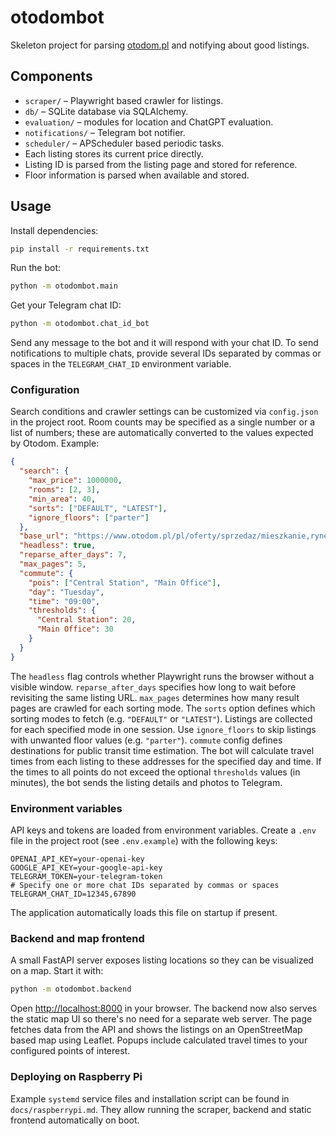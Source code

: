 # otodombot

Skeleton project for parsing [otodom.pl](https://www.otodom.pl) and notifying about good listings.

## Components

- `scraper/` – Playwright based crawler for listings.
- `db/` – SQLite database via SQLAlchemy.
- `evaluation/` – modules for location and ChatGPT evaluation.
- `notifications/` – Telegram bot notifier.
- `scheduler/` – APScheduler based periodic tasks.
- Each listing stores its current price directly.
- Listing ID is parsed from the listing page and stored for reference.
- Floor information is parsed when available and stored.

## Usage

Install dependencies:

```bash
pip install -r requirements.txt
```

Run the bot:

```bash
python -m otodombot.main
```

Get your Telegram chat ID:

```bash
python -m otodombot.chat_id_bot
```
Send any message to the bot and it will respond with your chat ID.
To send notifications to multiple chats, provide several IDs separated by commas or spaces in the `TELEGRAM_CHAT_ID` environment variable.

### Configuration

Search conditions and crawler settings can be customized via `config.json` in the project root. Room counts may be specified as a single number or a list of numbers; these are automatically converted to the values expected by Otodom. Example:

```json
{
  "search": {
    "max_price": 1000000,
    "rooms": [2, 3],
    "min_area": 40,
    "sorts": ["DEFAULT", "LATEST"],
    "ignore_floors": ["parter"]
  },
  "base_url": "https://www.otodom.pl/pl/oferty/sprzedaz/mieszkanie,rynek-wtorny/warszawa",
  "headless": true,
  "reparse_after_days": 7,
  "max_pages": 5,
  "commute": {
    "pois": ["Central Station", "Main Office"],
    "day": "Tuesday",
    "time": "09:00",
    "thresholds": {
      "Central Station": 20,
      "Main Office": 30
    }
  }
}
```

The `headless` flag controls whether Playwright runs the browser without a visible window.
`reparse_after_days` specifies how long to wait before revisiting the same listing URL.
`max_pages` determines how many result pages are crawled for each sorting mode.
The `sorts` option defines which sorting modes to fetch (e.g. `"DEFAULT"` or `"LATEST"`). Listings are collected for each specified mode in one session.
Use `ignore_floors` to skip listings with unwanted floor values (e.g. `"parter"`).
`commute` config defines destinations for public transit time estimation. The bot will
calculate travel times from each listing to these addresses for the specified day and time.
If the times to all points do not exceed the optional `thresholds` values (in minutes),
the bot sends the listing details and photos to Telegram.

### Environment variables

API keys and tokens are loaded from environment variables. Create a `.env` file in the project root (see `.env.example`) with the following keys:

```env
OPENAI_API_KEY=your-openai-key
GOOGLE_API_KEY=your-google-api-key
TELEGRAM_TOKEN=your-telegram-token
# Specify one or more chat IDs separated by commas or spaces
TELEGRAM_CHAT_ID=12345,67890
```

The application automatically loads this file on startup if present.

### Backend and map frontend

A small FastAPI server exposes listing locations so they can be visualized on a map.
Start it with:

```bash
python -m otodombot.backend
```

Open [http://localhost:8000](http://localhost:8000) in your browser. The
backend now also serves the static map UI so there's no need for a separate web
server. The page fetches data from the API and shows the listings on an
OpenStreetMap based map using Leaflet. Popups include calculated travel times to
your configured points of interest.

### Deploying on Raspberry Pi

Example `systemd` service files and installation script can be found in
`docs/raspberrypi.md`. They allow running the scraper, backend and static
frontend automatically on boot.
